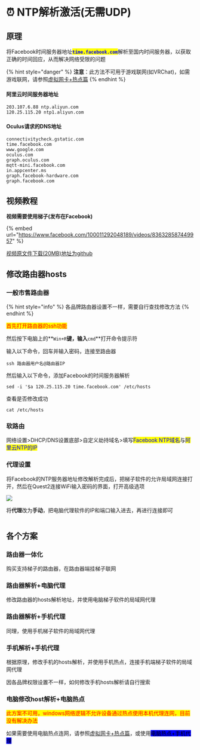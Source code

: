 # ⏰ NTP解析激活(无需UDP)

## 原理

将Facebook时间服务器地址<mark style="color:blue;">**`time.facebook.com`**</mark>解析至国内时间服务器，以获取正确的时间回应，从而解决网络受限的问题

{% hint style="danger" %}
**注意**：此方法不可用于游戏联网(如VRChat)，如需游戏联网，请参照[虚拟网卡+热点篇](udp-hotspot/)
{% endhint %}

#### 阿里云时间服务器地址

```
203.107.6.88 ntp.aliyun.com
120.25.115.20 ntp1.aliyun.com
```

#### Oculus请求的DNS地址

```
connectivitycheck.gstatic.com
time.facebook.com
www.google.com
oculus.com
graph.oculus.com
mqtt-mini.facebook.com
in.appcenter.ms
graph.facebook-hardware.com
graph.facebook.com
```

## 视频教程

**视频需要使用梯子(发布在Facebook)**

{% embed url="https://www.facebook.com/100011292048189/videos/836328587449957" %}

[视频原文件下载(20MB)地址为github](https://fastly.jsdelivr.net/gh/EYW-015/Oculus-guide-China/img/Q2\_setup\_ntp.mp4)

## 修改路由器hosts

### 一般市售路由器

{% hint style="info" %}
各品牌路由器设置不一样，需要自行查找修改方法
{% endhint %}

<mark style="color:red;">首先打开路由器的ssh功能</mark>

然后按下电脑上的**`Win+R`**键，输入**`cmd`**打开命令提示符

输入以下命令，回车并输入密码，连接至路由器

```
ssh 路由器用户名@路由器IP
```

然后输入以下命令，添加Facebook的时间服务器解析

```
sed -i '$a 120.25.115.20 time.facebook.com' /etc/hosts
```

查看是否修改成功

```
cat /etc/hosts
```

### 软路由

网络设置>DHCP/DNS设置底部>自定义劫持域名>填写<mark style="color:blue;">Facebook NTP域名</mark>与<mark style="color:blue;">阿里云NTP的IP</mark>

### 代理设置

将Facebook的NTP服务器地址修改解析完成后，把梯子软件的允许局域网连接打开，然后在Quest2连接WiFi输入密码的界面，打开高级选项

![](https://fastly.jsdelivr.net/gh/EYW-015/Oculus-guide-China/img/quest/wifi1.jpg)

将**代理**改为**手动**，把电脑代理软件的IP和端口输入进去，再进行连接即可

<figure><img src="https://fastly.jsdelivr.net/gh/EYW-015/Oculus-guide-China/img/quest/wifi_proxy.jpg" alt=""><figcaption></figcaption></figure>

## 各个方案

### 路由器一体化

购买支持梯子的路由器，在路由器端挂梯子联网

### 路由器解析+电脑代理

修改路由器的hosts解析地址，并使用电脑梯子软件的局域网代理

### 路由器解析+手机代理

同理，使用手机梯子软件的局域网代理

### 手机解析+手机代理

根据原理，修改手机的hosts解析，并使用手机热点，连接手机端梯子软件的局域网代理

因各品牌权限设置不一样，如何修改手机hosts解析请自行搜索

### 电脑修改host解析+电脑热点

<mark style="color:red;">此方案不可用，windows网络逻辑不允许设备通过热点使用本机代理连网，目前没有解决办法</mark>

如果需要使用电脑热点连网，请参照[虚拟网卡+热点篇](udp-hotspot/)，或使用<mark style="background-color:blue;">电脑热点+手机代理</mark>
